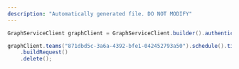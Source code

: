 ```yaml
---
description: "Automatically generated file. DO NOT MODIFY"
---
```

<!-- markdownlint-disable MD041 -->

```java
GraphServiceClient graphClient = GraphServiceClient.builder().authenticationProvider( authProvider ).buildClient();

graphClient.teams("871dbd5c-3a6a-4392-bfe1-042452793a50").schedule().timeCards("3895809b-a618-4c0d-86a0-d42b25b7d74f")
    .buildRequest()
    .delete();
```
